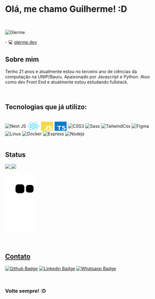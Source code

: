 # Olá, me chamo Guilherme! :D

<br>

<p align="left">
 <img src="https://komarev.com/ghpvc/?username=Glerme&label=Profile%20views&color=blue&style=flat-square" alt="Glerme" />
</p> 
- 💻 <a href="https://www.glerme.dev/" target="_blank">glerme.dev</a>

## Sobre mim

Tenho 21 anos e atualmente estou no terceiro ano de ciências da computação na UNIP/Bauru. Apaixonado por Javascript e Python. Atuo como dev Front End e atualmente
estou estudando fullstack.

<br>

## Tecnologias que já utilizo:

  <div style="display: inline_block"><br>
  <img align="center" alt="Next JS" height="30" width="40" src="https://cdn.jsdelivr.net/gh/devicons/devicon/icons/nextjs/nextjs-original.svg" />
  <img align="center" alt="React JS" height="30" width="40" src="https://raw.githubusercontent.com/devicons/devicon/master/icons/react/react-original.svg">
  <img align="center" alt="Javascript" height="30" width="40" src="https://raw.githubusercontent.com/devicons/devicon/master/icons/javascript/javascript-plain.svg">
  <img align="center" alt="TypeScript" height="30" width="40" src="https://raw.githubusercontent.com/devicons/devicon/master/icons/typescript/typescript-plain.svg">
  <img align="center" alt="CSS3" height="30" width="40" src="https://cdn.jsdelivr.net/gh/devicons/devicon/icons/css3/css3-original.svg" />
  <img align="center" alt="Sass" height="30" width="40" src="https://cdn.jsdelivr.net/gh/devicons/devicon/icons/sass/sass-original.svg" />
  <img align="center" alt="TailwindCss" height="30" width="40" src="https://cdn.jsdelivr.net/gh/devicons/devicon/icons/tailwindcss/tailwindcss-plain.svg" />
  <img align="center" alt="Figma" height="30" width="40" src="https://cdn.jsdelivr.net/gh/devicons/devicon/icons/figma/figma-original.svg" />
  <img align="center" alt="Linux" height="30" width="40" src="https://cdn.jsdelivr.net/gh/devicons/devicon/icons/linux/linux-original.svg" />
  <img align="center" alt="Docker" height="30" width="40" src="https://cdn.jsdelivr.net/gh/devicons/devicon/icons/docker/docker-original.svg" />
  <img align="center" alt="Express" height="30" width="40" src="https://cdn.jsdelivr.net/gh/devicons/devicon/icons/express/express-original-wordmark.svg" />
  <img align="center" alt="Nodejs" height="30" width="40" src="https://cdn.jsdelivr.net/gh/devicons/devicon/icons/nodejs/nodejs-original.svg" />
</div>

<br>


## Status

 <div>
  <a href="https://github.com/Glerme">
  <img height="180em" src="https://github-readme-stats.vercel.app/api?username=Glerme&show_icons=true&theme=dracula&include_all_commits=true&count_private=true"/>
  <img height="180em" src="https://github-readme-stats.vercel.app/api/top-langs/?username=Glerme&layout=compact&theme=dracula"/>
   
  ![Snake animation](https://github.com/Glerme/Glerme/blob/output/github-contribution-grid-snake.svg)
</div>

<br>

## Contato

[![Github Badge](https://img.shields.io/badge/GitHub-100000?style=for-the-badge&logo=github&logoColor=white)](https://github.com/Glerme) [![Linkedin Badge](https://img.shields.io/badge/LinkedIn-0077B5?style=for-the-badge&logo=linkedin&logoColor=white)](https://www.linkedin.com/in/glerme/) [![Whatsapp Badge](https://img.shields.io/badge/WhatsApp-25D366?style=for-the-badge&logo=whatsapp&logoColor=white)](https://api.whatsapp.com/send?phone=5514998363749)

<br>

### Volte sempre! :D
